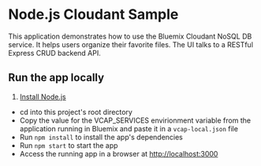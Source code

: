 # Node.js Cloudant Sample

This application demonstrates how to use the Bluemix Cloudant NoSQL DB service.  It helps users organize their favorite files. The UI talks to a RESTful Express CRUD backend API.


## Run the app locally

1. [Install Node.js][]
+ cd into this project's root directory
+ Copy the value for the VCAP_SERVICES envirionment variable from the application running in Bluemix and paste it in a `vcap-local.json` file
+ Run `npm install` to install the app's dependencies
+ Run `npm start` to start the app
+ Access the running app in a browser at <http://localhost:3000>

[Install Node.js]: https://nodejs.org/en/download/
